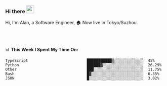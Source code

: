 ### Hi there <img src="https://media.giphy.com/media/hvRJCLFzcasrR4ia7z/giphy.gif" width="25px">

<!-- ![visitors](https://visitor-badge.glitch.me/badge?page_id=dislfyer.dislfyer) -->

Hi, I'm Alan, a Software Engineer, 🏠 Now live in Tokyo/Suzhou.

<br/>
<br/>

📊 **This Week I Spent My Time On:**


<!--START_SECTION:waka-->

```text
TypeScript                          ███████████▒░░░░░░░░░░░░░  45%
Python                              ██████▓░░░░░░░░░░░░░░░░░░  26.29%
Other                               ███░░░░░░░░░░░░░░░░░░░░░░  11.75%
Bash                                █▓░░░░░░░░░░░░░░░░░░░░░░░  6.35%
JSON                                █░░░░░░░░░░░░░░░░░░░░░░░░  3.02%
```

<!--END_SECTION:waka-->

<!--
**About Me:**
 -->
